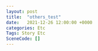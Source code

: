 ```yaml
---
layout: post
title:  "others_test"
date:   2021-12-26 12:00:00 +0000
categories: Etc
Tags: Story Etc
SceneCode: []
---
```

